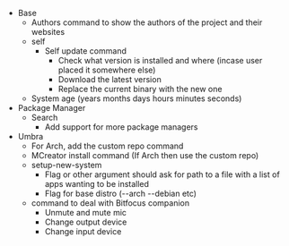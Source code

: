 - Base
  - Authors command to show the authors of the project and their websites
  - self
    - Self update command
      - Check what version is installed and where (incase user placed it somewhere else)
      - Download the latest version
      - Replace the current binary with the new one
  - System age (years months days hours minutes seconds)
- Package Manager
  - Search
    - Add support for more package managers
- Umbra
  - For Arch, add the custom repo command
  - MCreator install command (If Arch then use the custom repo)
  - setup-new-system
    - Flag or other argument should ask for path to a file with a list of apps wanting to be installed
    - Flag for base distro (--arch --debian etc)
  - command to deal with Bitfocus companion
    - Unmute and mute mic
    - Change output device
    - Change input device
